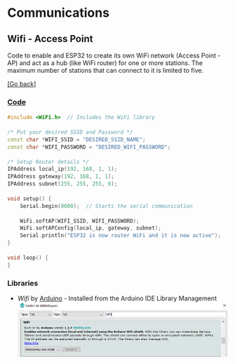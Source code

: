 # Communications
## Wifi - Access Point
Code to enable and ESP32 to create its own WiFi network (Access Point - AP) and act as a hub (like WiFi router) for one or more stations. The maximum number of stations that can connect to it is limited to five.

[[Go back]](/communications)
	
### [Code](access_point.ino)
```cpp
#include <WiFi.h>  // Includes the WiFi library

/* Put your desired SSID and Password */
const char *WIFI_SSID = "DESIRED_SSID_NAME";
const char *WIFI_PASSWORD = "DESIRED_WIFI_PASSWORD";

/* Setup Router details */
IPAddress local_ip(192, 168, 1, 1);
IPAddress gateway(192, 168, 1, 1);
IPAddress subnet(255, 255, 255, 0);

void setup() {
	Serial.begin(9600);  // Starts the serial communication

	WiFi.softAP(WIFI_SSID, WIFI_PASSWORD);
	WiFi.softAPConfig(local_ip, gateway, subnet);
	Serial.println("ESP32 is now router WiFi and it is now active");
}

void loop() {
}
```

### Libraries
* _Wifi_ by [Arduino](https://www.arduino.cc/en/Reference/WiFi) - Installed from the Arduino IDE Library Management
![WiFi_library](../WiFi_library.png)